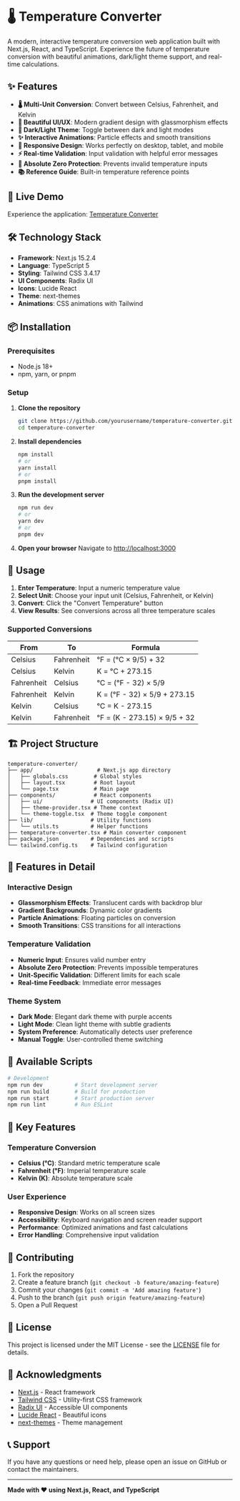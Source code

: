 # 🌡️ Temperature Converter

A modern, interactive temperature conversion web application built with Next.js, React, and TypeScript. Experience the future of temperature conversion with beautiful animations, dark/light theme support, and real-time calculations.



## ✨ Features

- **🌡️ Multi-Unit Conversion**: Convert between Celsius, Fahrenheit, and Kelvin
- **🎨 Beautiful UI/UX**: Modern gradient design with glassmorphism effects
- **🌙 Dark/Light Theme**: Toggle between dark and light modes
- **✨ Interactive Animations**: Particle effects and smooth transitions
- **📱 Responsive Design**: Works perfectly on desktop, tablet, and mobile
- **⚡ Real-time Validation**: Input validation with helpful error messages
- **🎯 Absolute Zero Protection**: Prevents invalid temperature inputs
- **📚 Reference Guide**: Built-in temperature reference points

## 🚀 Live Demo

Experience the application: [Temperature Converter](https://your-demo-link.com)

## 🛠️ Technology Stack

- **Framework**: Next.js 15.2.4
- **Language**: TypeScript 5
- **Styling**: Tailwind CSS 3.4.17
- **UI Components**: Radix UI
- **Icons**: Lucide React
- **Theme**: next-themes
- **Animations**: CSS animations with Tailwind

## 📦 Installation

### Prerequisites

- Node.js 18+ 
- npm, yarn, or pnpm

### Setup

1. **Clone the repository**
   ```bash
   git clone https://github.com/yourusername/temperature-converter.git
   cd temperature-converter
   ```

2. **Install dependencies**
   ```bash
   npm install
   # or
   yarn install
   # or
   pnpm install
   ```

3. **Run the development server**
   ```bash
   npm run dev
   # or
   yarn dev
   # or
   pnpm dev
   ```

4. **Open your browser**
   Navigate to [http://localhost:3000](http://localhost:3000)

## 🎯 Usage

1. **Enter Temperature**: Input a numeric temperature value
2. **Select Unit**: Choose your input unit (Celsius, Fahrenheit, or Kelvin)
3. **Convert**: Click the "Convert Temperature" button
4. **View Results**: See conversions across all three temperature scales

### Supported Conversions

| From | To | Formula |
|------|----|---------|
| Celsius | Fahrenheit | °F = (°C × 9/5) + 32 |
| Celsius | Kelvin | K = °C + 273.15 |
| Fahrenheit | Celsius | °C = (°F - 32) × 5/9 |
| Fahrenheit | Kelvin | K = (°F - 32) × 5/9 + 273.15 |
| Kelvin | Celsius | °C = K - 273.15 |
| Kelvin | Fahrenheit | °F = (K - 273.15) × 9/5 + 32 |

## 🏗️ Project Structure

```
temperature-converter/
├── app/                    # Next.js app directory
│   ├── globals.css        # Global styles
│   ├── layout.tsx         # Root layout
│   └── page.tsx           # Main page
├── components/            # React components
│   ├── ui/               # UI components (Radix UI)
│   ├── theme-provider.tsx # Theme context
│   └── theme-toggle.tsx  # Theme toggle component
├── lib/                  # Utility functions
│   └── utils.ts          # Helper functions
├── temperature-converter.tsx # Main converter component
├── package.json          # Dependencies and scripts
└── tailwind.config.ts    # Tailwind configuration
```

## 🎨 Features in Detail

### Interactive Design
- **Glassmorphism Effects**: Translucent cards with backdrop blur
- **Gradient Backgrounds**: Dynamic color gradients
- **Particle Animations**: Floating particles on conversion
- **Smooth Transitions**: CSS transitions for all interactions

### Temperature Validation
- **Numeric Input**: Ensures valid number entry
- **Absolute Zero Protection**: Prevents impossible temperatures
- **Unit-Specific Validation**: Different limits for each scale
- **Real-time Feedback**: Immediate error messages

### Theme System
- **Dark Mode**: Elegant dark theme with purple accents
- **Light Mode**: Clean light theme with subtle gradients
- **System Preference**: Automatically detects user preference
- **Manual Toggle**: User-controlled theme switching

## 🔧 Available Scripts

```bash
# Development
npm run dev          # Start development server
npm run build        # Build for production
npm run start        # Start production server
npm run lint         # Run ESLint
```

## 🌟 Key Features

### Temperature Conversion
- **Celsius (°C)**: Standard metric temperature scale
- **Fahrenheit (°F)**: Imperial temperature scale
- **Kelvin (K)**: Absolute temperature scale

### User Experience
- **Responsive Design**: Works on all screen sizes
- **Accessibility**: Keyboard navigation and screen reader support
- **Performance**: Optimized animations and fast calculations
- **Error Handling**: Comprehensive input validation

## 🤝 Contributing

1. Fork the repository
2. Create a feature branch (`git checkout -b feature/amazing-feature`)
3. Commit your changes (`git commit -m 'Add amazing feature'`)
4. Push to the branch (`git push origin feature/amazing-feature`)
5. Open a Pull Request

## 📝 License

This project is licensed under the MIT License - see the [LICENSE](LICENSE) file for details.

## 🙏 Acknowledgments

- [Next.js](https://nextjs.org/) - React framework
- [Tailwind CSS](https://tailwindcss.com/) - Utility-first CSS framework
- [Radix UI](https://www.radix-ui.com/) - Accessible UI components
- [Lucide React](https://lucide.dev/) - Beautiful icons
- [next-themes](https://github.com/pacocoursey/next-themes) - Theme management

## 📞 Support

If you have any questions or need help, please open an issue on GitHub or contact the maintainers.

---

**Made with ❤️ using Next.js, React, and TypeScript** 